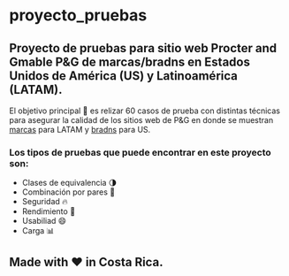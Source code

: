 # proyecto_pruebas
## Proyecto de pruebas para sitio web Procter and Gmable P&amp;G de marcas/bradns en Estados Unidos de América (US) y Latinoamérica (LATAM).

El objetivo principal :dart: es relizar 60 casos de prueba con distintas técnicas para asegurar la calidad de los sitios web de P&G en donde se muestran [marcas](https://latam.pg.com/marcas-y-productos/) para LATAM y [bradns](https://us.pg.com/brands/) para US.

### Los tipos de pruebas que puede encontrar en este proyecto son:
- Clases de equivalencia :last_quarter_moon:
- Combinación por pares :couple_with_heart:
- Seguridad :fire:
- Rendimiento :runner:
- Usabiliad :smile:
- Carga :bar_chart:

## Made with :heart: in Costa Rica.
